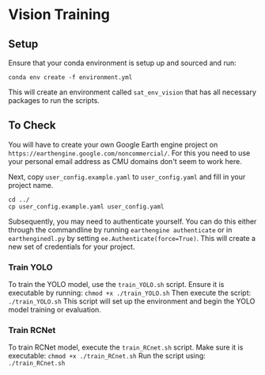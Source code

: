 # Vision Training

## Setup
Ensure that your conda environment is setup up and sourced and run:

```conda env create -f environment.yml``` 

This will create an environment called `sat_env_vision` that has all necessary packages to run the scripts.


## To Check
You will have to create your own Google Earth engine project on `https://earthengine.google.com/noncommercial/`. For this you need to use your personal email address as CMU domains don't seem to work here.

Next, copy `user_config.example.yaml` to `user_config.yaml` and fill in your project name.
```
cd ../
cp user_config.example.yaml user_config.yaml
```
Subsequently, you may need to authenticate yourself. You can do this either through the commandline by running `earthengine authenticate` or in `earthenginedl.py` by setting `ee.Authenticate(force=True)`. This will create a new set of credentials for your project.

### Train YOLO
To train the YOLO model, use the `train_YOLO.sh` script. Ensure it is executable by running:
```chmod +x ./train_YOLO.sh```
Then execute the script:
```./train_YOLO.sh```
This script will set up the environment and begin the YOLO model training or evaluation.

### Train RCNet
To train RCNet model, execute the `train_RCnet.sh` script. Make sure it is executable:
```chmod +x ./train_RCnet.sh```
Run the script using:
```./train_RCnet.sh```
